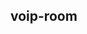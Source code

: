 ## voip-room

<!-- UTSCOMJSON.voip-room.description -->

<!-- UTSCOMJSON.voip-room.compatibility -->

<!-- UTSCOMJSON.voip-room.attribute -->

<!-- UTSCOMJSON.voip-room.event -->

<!-- UTSCOMJSON.voip-room.component_type -->

<!-- UTSCOMJSON.voip-room.children -->

<!-- UTSCOMJSON.voip-room.example -->

<!-- UTSCOMJSON.voip-room.reference -->

